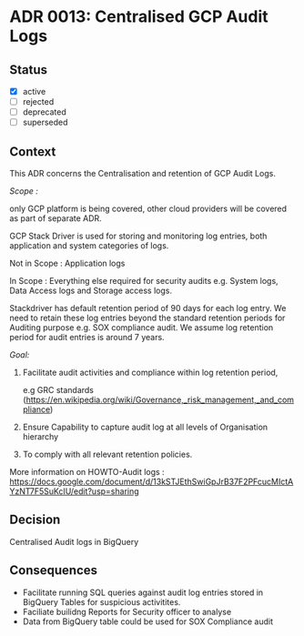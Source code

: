 <!-- File format ddr/ddr-0000-project-keyword-YYYY-MM-DD.md -->

# ADR 0013: Centralised GCP Audit Logs

## Status

- [x] active
- [ ] rejected
- [ ] deprecated
- [ ] superseded

## Context

This ADR concerns the Centralisation and retention of GCP Audit Logs. 

*Scope :*

only GCP platform is being covered, other cloud providers will be covered as part of separate ADR.

GCP Stack Driver is used for storing and monitoring log entries,
both application and system categories of logs.

Not in Scope : Application logs 

In Scope : Everything else required for security audits e.g. System logs, Data Access logs and Storage access logs.

Stackdriver has default retention period of 90 days for each log entry.
We need to retain these log entries beyond the standard retention periods 
for Auditing purpose e.g. SOX compliance audit. 
We assume log retention period for audit entries is around 7 years. 

  
*Goal:*  
1. Facilitate audit activities and compliance within log retention period, 

   e.g GRC standards (https://en.wikipedia.org/wiki/Governance,_risk_management,_and_compliance)  

1. Ensure Capability to capture  audit log at all levels of Organisation hierarchy

1. To comply with all relevant retention policies.  

More information on HOWTO-Audit logs : https://docs.google.com/document/d/13kSTJEthSwiGpJrB37F2PFcucMIctAYzNT7F5SuKcIU/edit?usp=sharing

## Decision
   Centralised Audit logs in BigQuery

## Consequences
   - Facilitate running SQL queries against audit log entries stored in BigQuery Tables for suspicious activitites.
   - Faciliate builidng Reports for Security officer to analyse 
   - Data from BigQuery table could be used for SOX Compliance audit
 
